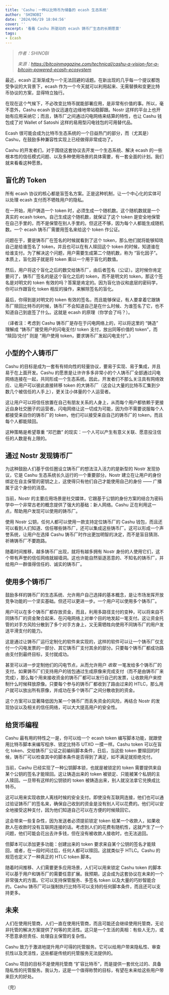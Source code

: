 ```yaml
---
title: 'Cashu：一种以比特币为储备的 ecash 生态系统'
author: 'SHINOBI'
date: '2024/06/19 18:04:56'
cover: ''
excerpt: '看看 Cashu 所驱动的 ecash 铸币厂生态的长期愿景'
tags:
- Ecash
---
```



> *作者：SHINOBI*
> 
> *来源：<https://bitcoinmagazine.com/technical/cashu-a-vision-for-a-bitcoin-powered-ecash-ecosystem>*



最近，ecash 正渐渐成为一个无法回避的话题。在新出现的几乎每一个提议都饱受争议的大背景下，ecash 作为一个今天就可以利用起来、无需替换和变更比特币协议的方案，显得特立独行。

在现在这个气候下，不必改变比特币就能部署应用，是非常有价值的事。所以，毫不意外，Cashu ecash 协议迅速在边缘地带站稳脚跟。Nostr 这样的平台上也开始有应用采纳它；而且，铸币厂之间通过闪电网络来结算的特性，也让 Cashu 钱包成了对 Wallet of Satoshi 这样的易用型闪电钱包的可用替代品。

Ecash 很可能会成为比特币生态系统的一个日益热门的部分，而（尤其是）Cashu，在鼓励多种兼容性实现上已经做得非常成功了。

Cashu 的开发者们，对于围绕这套协议去开发一个生态系统、解决 ecash 的一些根本性的信任模式问题、以及多种使用场景的具体需要，有一套全面的计划。我们就来看看这种愿景。

## 盲化的 Token

所有 ecash 协议的核心都是盲签名方案。正是这种机制，让一个中心化的实体可以处理 ecash 支付而不牺牲用户的隐私。

在一开始，用户铸造一个 token 时，必须生成一个随机数。这个随机数就是一个真实的 ecash token。自己生成这个随机数，就保证了这个 token 是安全地保管在自己手里的，而不是保管在别人手里的。但这还不够，因为每个人都能生成随机数。一个 ecash 铸币厂需要用签名来给这个 token 作公证。

问题在于，要是铸币厂在签名的时候就看到了这个 token，那么他们就将能够知晓自己是给谁签名了 token，并且也可以在有人赎回这个 token 的时候，知道谁在给谁支付。为了解决这个问题，用户需要生成第二个随机数，称为 “盲化因子”。本质上，盲化因子就是将 token 乘以一个用于盲化的数值。

然后，用户将这个盲化之后的数交给铸币厂，由后者签名（公证）。这时候你肯定要问了，铸币厂签名的是这个盲化之后的 token，而不是明文的 token，那这个签名是对明文的 token 有效的吗？答案是肯定的。因为盲化协议和底层的密码学，你可以作跟盲化 token 相反的操作，来解除签名的盲化。

最后，你得到是对明文的 token 有效的签名，而且能够保证，有人要拿着它跟铸币厂赎回比特币的时候，铸币厂不会知道自己是在什么时候、为谁签名了它，也不知道自己到底签了什么。这就是 ecash 的原理（你学会了吗？）。

（译者注：考虑到 Cashu 铸币厂是存在于闪电网络上的，可以将这里的 “铸造” 理解成 “铸币厂接受用户的闪电支付/ token 支付，放出同等价值的 token”，而 “赎回/兑付” 则是 “用户使用 token，要求铸币厂发起闪电支付”。）

## 小型的个人铸币厂

Cashu 的目标是成为一套有有倾向性的轻量协议，要易于实现、易于集成，并且易于在上面开发。Cashu 的愿景是让许许多多非常小的个人铸币厂全部通过闪电网络连接在一起，共同形成一个生态系统。因此，开发者们不那么关注具有网络效应、让用户可以彼此直接转移 token 的大铸币厂（这会让大量的比特币汇集到少数几个被信任的人手上），更关注小体量的个人运营者。

这让用户可以将信任放置在自己有朋友关系的人身上，从而每个用户都依赖于更接近自身社交圈子的运营者。闪电网络让这一切成为可能，因为你不需要说服每个人都接受来自你的铸币厂的 token，他们可以接受来自自己的铸币厂的 token，而且每个人都能赎回。

这种策略是希望尊重 “邓巴数” 的现实：一个人可以产生有意义关联、愿意投注信任的人数是有上限的。

## 通过 Nostr 发现铸币厂

为这种鼓励人们基于信任圈设立铸币厂的想法注入活力的是新型的 Nostr 发现协议，它是 Cashu 生态系统长久运行的一个重要部分。Nostr 建立在让用户的身份绑定在自主保管的密钥之上，这使得只有他们自己才能使用自己的身份 —— 广播属于这个身份的消息。

当前，Nostr 的主要应用场景是社交媒体，它跟基于公钥的身份方案的结合为密码学中一个非常古老的概念提供了强大的基础：新人网络。Cashu 正在利用这一点，帮助用户发现可以使用的铸币厂。

使用 Nostr 公钥，任何人都可以使用一款支持定位铸币厂的 Cashu 钱包，而且还可以看到人们知道、信任哪些铸币厂，还可以集成这些铸币厂。这可以形成一个声誉系统，让用户在选择 Cashu 铸币厂时作出更加明智的决定，而不是盲目猜测、祈祷铸币厂不要跑路。

随着时间推移，越多铸币厂出现，就将有越多拥有 Nostr 身份的人使用它们，这个带有声誉的信任网络就越墙洞。这也许能自然驱逐恶意的、不知名的铸币厂，并给用户一群值得信任的、诚实的铸币厂。

## 使用多个铸币厂

鼓励多样的铸币厂的生态系统、允许用户自己选择的基本概念，是让市场发挥开放竞争功能的一个坚实基础。但还可以更进一步。一个用户可以使用多个铸币厂。

用户可以在多个铸币厂都存放资金，而且，利用多路径支付的变种，可以将来自不同铸币厂的资金聚合起来、在闪电网络上对单个目的地发起一笔支付。这让资金托管的对手方风险分散到了多个对手方身上，又无需牺牲向使用不同铸币厂的用户发送平滑支付的能力。

这是通过让铸币厂运行定制化的软件来实现的，这样的软件可以让一个铸币厂仅支付一个闪电发票的一部分、其它铸币厂支付其余的部分。只要每个铸币厂都成功路由支付到最终目标，支付就成功。

甚至可以进一步定制他们的闪电节点，从而允许用户 *收取* 一笔发给多个铸币厂的支付。如果铸币厂们支持用户的钱包通过生成原像来完成支付（而不是由铸币厂来完成），那么每个用来接收资金的铸币厂都可以发行自己的发票，让收款用户来控制什么时候释放原像。只要每个参与的铸币厂都收到了路由过来的 HTLC，那么用户就可以放出所有原像，并成功在多个铸币厂之间分散收到的资金。

这个方案可以显著降低因为某一个铸币厂而丢失资金的风险，再结合 Nostr 的发现协议以及相关的信任网络，可以大大提高用户的安全性。

## 给货币编程

Cashu 最有用的特性之一是，你可以给一个 ecash token 编写脚本功能，就跟使用比特币脚本来编写程序、锁定比特币 UTXO 一摸一样。Cashu token 可以在盲化 token、交给铸币厂公证之前编码脚本条件，日后，当这些 token 要赎回的时候，铸币厂可以检查其中的脚本条件是否得到了满足，如不满足就拒绝兑付。

当前，Cashu 已经实现了一种公钥脚本锁，也就是被锁定的 token 需要提供来自某个公钥的签名才能赎回。这让铸造出来的 token 被锁定、只能被某个私钥的主人赎回。一旦带有这样的公钥锁的 token 被铸造出来，别人就没法拿它兑换成比特币。

这可以用来实现收款人离线时候的安全支付。即使没有互联网连接，他们也可以通过验证铸币厂的签名来，确保自己收到的资金是没有别人可以花费的。他们可以安全地接受这种支付，因为他们知道自己可以在方便的时候赎回它。

这会带来一些复杂性，因为发送者必须提前锁定 token 给某一个收款人，如果收款人在收款时没有互联网连接的话。考虑到人们的花费有随机性，这就产生了一个问题，他们可能会花出去许多钱，但在没有被收款人接收时，也无法追回。

但脚本可以添加更多功能：创建出来的 token 要求来自某个公钥的签名才能赎回，或者，在一段时间过后，任何人都可以赎回。这就类似于 HTLC。Cashu 的规范也定义了一种真正的 HTLC token 脚本。

随着时间推移、人们需要更多应用场景，人们可以用来锁定 Cashu token 的脚本可以基于用户和铸币厂的需要任意扩展。我预期，这会成为这套协议在未来的一个非常强大的方面。它可以支持保管服务、多签名 token 以及大量的巧妙智能合约。Cashu 铸币厂可以强制执行比特币可以支持的任何脚本条件，而且还可以支持更多。

## 未来

人们在使用托管商，人们一直在使用托管商，而且可能还会继续使用托管商，无论非托管的解决方案提供了何等的灵活性。这只是一个生活的真相：有些人无力，或不愿意承担责任、处理自主保管的复杂性。

Cashu 致力于激进地提升用户可得的托管服务。它可以给用户带来隐私性、审查抗性以及灵活性，这些都是传统的托管服务无法提供的。

Cashu 项目的目标不是使用托管商 “扩容比特币”，而是提供一套优化过的、具备隐私性的托管服务。我认为，这是一个值得称赞的目标，有望在未来给这些用户带来巨大的好处。

（完）

